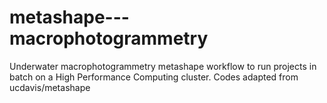 # metashape---macrophotogrammetry
Underwater macrophotogrammetry metashape workflow to run projects in batch on a High Performance Computing cluster. Codes adapted from ucdavis/metashape
